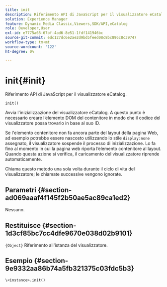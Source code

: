 ```yaml
---
title: init
description: Riferimento API di JavaScript per il visualizzatore eCatalog.
solution: Experience Manager
feature: Dynamic Media Classic,Viewers,SDK/API,eCatalog
role: Developer,User
exl-id: e7775a65-67bf-4ad6-8e51-1fdf141946bc
source-git-commit: edc127dc6e2ae2d9bd5feed08c8bc896c8c39747
workflow-type: tm+mt
source-wordcount: '122'
ht-degree: 0%

---
```


# init{#init}

Riferimento API di JavaScript per il visualizzatore eCatalog.

`init()`

Avvia l&#39;inizializzazione del visualizzatore eCatalog. A questo punto è necessario creare l’elemento DOM del contenitore in modo che il codice del visualizzatore possa trovarlo in base al suo ID.

Se l&#39;elemento contenitore non fa ancora parte del layout della pagina Web, ad esempio potrebbe essere nascosto utilizzando lo stile `display:none` assegnato, il visualizzatore sospende il processo di inizializzazione. Lo fa fino al momento in cui la pagina web riporta l’elemento contenitore al layout. Quando questa azione si verifica, il caricamento del visualizzatore riprende automaticamente.

Chiama questo metodo una sola volta durante il ciclo di vita del visualizzatore; le chiamate successive vengono ignorate.

## Parametri {#section-ad069aaaf4f145f2b50ae5ac89ca1ed2}

Nessuno.

## Restituisce {#section-1d3cf85bc7cc4dfe9670e038d02b9101}

`{Object}` Riferimento all&#39;istanza del visualizzatore.

## Esempio {#section-9e9332aa86b74a5fb321375c03fdc5b3}

```
\<instance>.init()
```
